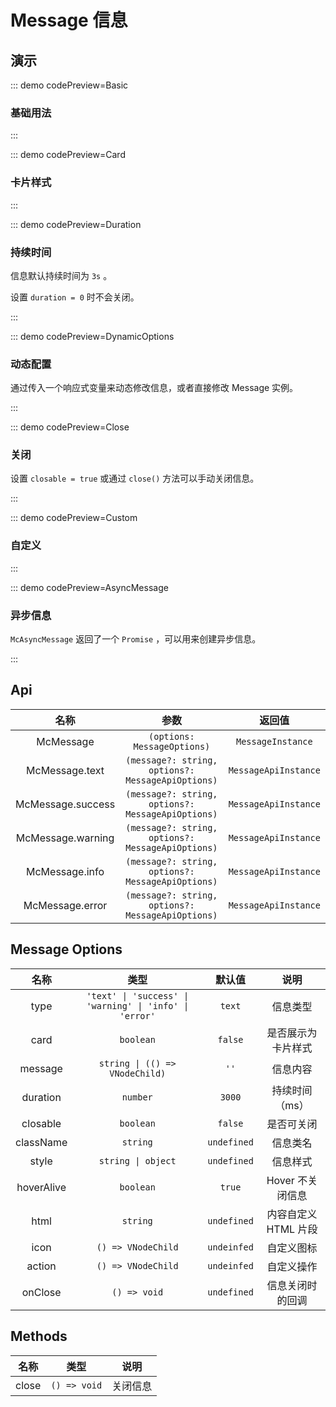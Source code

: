 <script setup>
import Basic from '@/message/demos/DemoBasic.vue'
import Card from '@/message/demos/DemoCard.vue'
import Duration from '@/message/demos/DemoDuration.vue'
import DynamicOptions from '@/message/demos/DemoDynamicOptions.vue'
import Close from '@/message/demos/DemoClose.vue'
import Custom from '@/message/demos/DemoCustom.vue'
import AsyncMessage from '@/message/demos/DemoAsyncMessage.vue'
</script>

# Message 信息

## 演示

::: demo codePreview=Basic

### 基础用法

<Basic />

:::

::: demo codePreview=Card

### 卡片样式

<Card />

:::

::: demo codePreview=Duration

### 持续时间

信息默认持续时间为 `3s` 。

设置 `duration = 0` 时不会关闭。

<Duration />

:::

::: demo codePreview=DynamicOptions

### 动态配置

通过传入一个响应式变量来动态修改信息，或者直接修改 Message 实例。

<DynamicOptions />

:::

::: demo codePreview=Close

### 关闭

设置 `closable = true` 或通过 `close()` 方法可以手动关闭信息。

<Close />

:::

::: demo codePreview=Custom

### 自定义

<Custom />

:::

::: demo codePreview=AsyncMessage

### 异步信息

`McAsyncMessage` 返回了一个 `Promise` ，可以用来创建异步信息。

<AsyncMessage />

:::

## Api

|       名称        |                       参数                        |        返回值        |
| :---------------: | :-----------------------------------------------: | :------------------: |
|     McMessage     |            `(options: MessageOptions)`            |  `MessageInstance`   |
|  McMessage.text   | `(message?: string, options?: MessageApiOptions)` | `MessageApiInstance` |
| McMessage.success | `(message?: string, options?: MessageApiOptions)` | `MessageApiInstance` |
| McMessage.warning | `(message?: string, options?: MessageApiOptions)` | `MessageApiInstance` |
|  McMessage.info   | `(message?: string, options?: MessageApiOptions)` | `MessageApiInstance` |
|  McMessage.error  | `(message?: string, options?: MessageApiOptions)` | `MessageApiInstance` |

## Message Options

|    名称    |                          类型                           |   默认值    |         说明         |
| :--------: | :-----------------------------------------------------: | :---------: | :------------------: |
|    type    | `'text' \| 'success' \| 'warning' \| 'info' \| 'error'` |   `text`    |       信息类型       |
|    card    |                        `boolean`                        |   `false`   |  是否展示为卡片样式  |
|  message   |             `string \| (() => VNodeChild)`              |    `''`     |       信息内容       |
|  duration  |                        `number`                         |   `3000`    |    持续时间（ms）    |
|  closable  |                        `boolean`                        |   `false`   |      是否可关闭      |
| className  |                        `string`                         | `undefined` |       信息类名       |
|   style    |                   `string \| object`                    | `undefined` |       信息样式       |
| hoverAlive |                        `boolean`                        |   `true`    |   Hover 不关闭信息   |
|    html    |                        `string`                         | `undefined` | 内容自定义 HTML 片段 |
|    icon    |                   `() => VNodeChild`                    | `undeinfed` |      自定义图标      |
|   action   |                   `() => VNodeChild`                    | `undeinfed` |      自定义操作      |
|  onClose   |                      `() => void`                       | `undefined` |   信息关闭时的回调   |

## Methods

| 名称  |     类型     |   说明   |
| :---: | :----------: | :------: |
| close | `() => void` | 关闭信息 |
